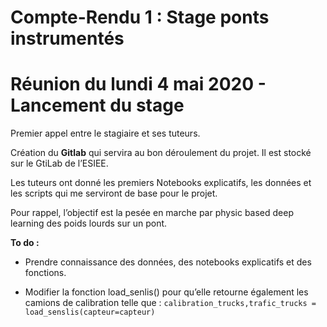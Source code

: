 # **Compte-Rendu 1 : Stage ponts instrumentés**

# **Réunion du lundi 4 mai 2020 - Lancement du stage**

Premier appel entre le stagiaire et ses tuteurs.

Création du **Gitlab** qui servira au bon déroulement du projet. Il est stocké sur le GtiLab de l’ESIEE.

Les tuteurs ont donné les premiers Notebooks explicatifs, les données et les scripts qui me serviront de base pour le projet.

Pour rappel, l’objectif est la pesée en marche par physic based deep learning des poids lourds sur un pont.


**To do :**

- Prendre connaissance des données, des notebooks explicatifs et des fonctions.

- Modifier la fonction load_senlis() pour qu’elle retourne également les camions de calibration telle que : `calibration_trucks,trafic_trucks = load_senslis(capteur=capteur)`
